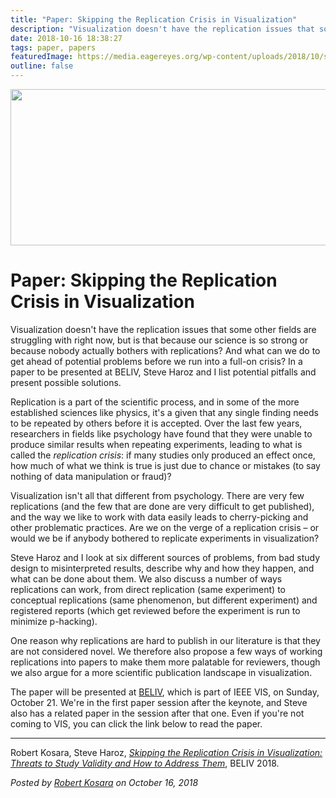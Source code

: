```yaml
---
title: "Paper: Skipping the Replication Crisis in Visualization"
description: "Visualization doesn't have the replication issues that some other fields are struggling with right now, but is that because our science is so strong or because nobody actually bothers with replications? And what can we do to get ahead of potential problems before we run into a full-on crisis? In a paper to be presented at BELIV, Steve Haroz and I list potential pitfalls and present possible solutions."
date: 2018-10-16 18:38:27
tags: paper, papers
featuredImage: https://media.eagereyes.org/wp-content/uploads/2018/10/skipping-replication-crisis.jpg
outline: false
---
```


<p align="center"><img src="https://media.eagereyes.org/wp-content/uploads/2018/10/skipping-replication-crisis.jpg" width="772" height="250" /></p>

# Paper: Skipping the Replication Crisis in Visualization

Visualization doesn't have the replication issues that some other fields are struggling with right now, but is that because our science is so strong or because nobody actually bothers with replications? And what can we do to get ahead of potential problems before we run into a full-on crisis? In a paper to be presented at BELIV, Steve Haroz and I list potential pitfalls and present possible solutions.

Replication is a part of the scientific process, and in some of the more established sciences like physics, it's a given that any single finding needs to be repeated by others before it is accepted. Over the last few years, researchers in fields like psychology have found that they were unable to produce similar results when repeating experiments, leading to what is called the <em>replication crisis</em>: if many studies only produced an effect once, how much of what we think is true is just due to chance or mistakes (to say nothing of data manipulation or fraud)?

Visualization isn't all that different from psychology. There are very few replications (and the few that are done are very difficult to get published), and the way we like to work with data easily leads to cherry-picking and other problematic practices. Are we on the verge of a replication crisis – or would we be if anybody bothered to replicate experiments in visualization?

Steve Haroz and I look at six different sources of problems, from bad study design to misinterpreted results, describe why and how they happen, and what can be done about them. We also discuss a number of ways replications can work, from direct replication (same experiment) to conceptual replications (same phenomenon, but different experiment) and registered reports (which get reviewed before the experiment is run to minimize p-hacking).

One reason why replications are hard to publish in our literature is that they are not considered novel. We therefore also propose a few ways of working replications into papers to make them more palatable for reviewers, though we also argue for a more scientific publication landscape in visualization.

The paper will be presented at <a href="https://beliv-workshop.github.io">BELIV</a>, which is part of IEEE VIS, on Sunday, October 21. We're in the first paper session after the keynote, and Steve also has a related paper in the session after that one. Even if you're not coming to VIS, you can click the link below to read the paper.

<hr class="wp-block-separator is-style-wide"/>

Robert Kosara, Steve Haroz, <a href="/publications/Kosara-BELIV-2018"><em>Skipping the Replication Crisis in Visualization: Threats to Study Validity and How to Address Them</em></a>, BELIV 2018.


_Posted by <a href="/about">Robert Kosara</a> on October 16, 2018_


